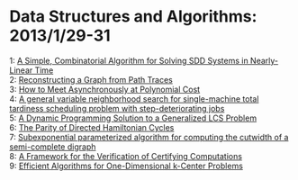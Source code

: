 # Data Structures and Algorithms: 2013/1/29-31  
1: [A Simple, Combinatorial Algorithm for Solving SDD Systems in  Nearly-Linear Time](https://doi.org/10.48550/arXiv.1301.6628)  
2: [Reconstructing a Graph from Path Traces](https://doi.org/10.48550/arXiv.1301.6916)  
3: [How to Meet Asynchronously at Polynomial Cost](https://doi.org/10.48550/arXiv.1301.7119)  
4: [A general variable neighborhood search for single-machine total  tardiness scheduling problem with step-deteriorating jobs](https://doi.org/10.48550/arXiv.1301.7134)  
5: [A Dynamic Programming Solution to a Generalized LCS Problem](https://doi.org/10.48550/arXiv.1301.7183)  
6: [The Parity of Directed Hamiltonian Cycles](https://doi.org/10.48550/arXiv.1301.7250)  
7: [Subexponential parameterized algorithm for computing the cutwidth of a  semi-complete digraph](https://doi.org/10.48550/arXiv.1301.7314)  
8: [A Framework for the Verification of Certifying Computations](https://doi.org/10.48550/arXiv.1301.7462)  
9: [Efficient Algorithms for One-Dimensional k-Center Problems](https://doi.org/10.48550/arXiv.1301.7512)  